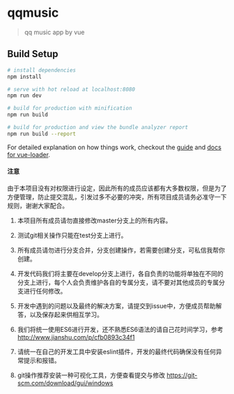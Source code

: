 # qqmusic

> qq music app by vue

## Build Setup

``` bash
# install dependencies
npm install

# serve with hot reload at localhost:8080
npm run dev

# build for production with minification
npm run build

# build for production and view the bundle analyzer report
npm run build --report
```

For detailed explanation on how things work, checkout the [guide](http://vuejs-templates.github.io/webpack/) and [docs for vue-loader](http://vuejs.github.io/vue-loader).

#### 注意

由于本项目没有对权限进行设定，因此所有的成员应该都有大多数权限，但是为了方便管理，防止提交混乱，引发过多不必要的冲突，所有项目成员请务必准守一下规则，谢谢大家配合。

1. 本项目所有成员请勿直接修改master分支上的所有内容。

2. 测试git相关操作只能在test分支上进行。

3. 所有成员请勿进行分支合并，分支创建操作，若需要创建分支，可私信我帮你创建。

4. 开发代码我们将主要在develop分支上进行，各自负责的功能将单独在不同的分支上进行，每个人会负责维护各自的专属分支，请不要对其他成员的专属分支进行任何修改。

5. 开发中遇到的问题以及最终的解决方案，请提交到issue中，方便成员帮助解答，以及保存起来供相互学习。

6. 我们将统一使用ES6进行开发，还不熟悉ES6语法的请自己花时间学习，参考 http://www.jianshu.com/p/cfb0893c34f1

7. 请统一在自己的开发工具中安装eslint插件，开发的最终代码确保没有任何异常提示和报错。

8. git操作推荐安装一种可视化工具，方便查看提交与修改 https://git-scm.com/download/gui/windows
